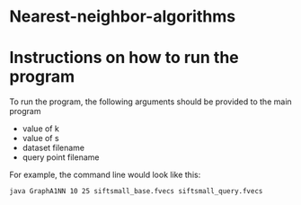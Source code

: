 # Nearest-neighbor-algorithms
# Instructions on how to run the program
To run the program, the following arguments should be provided to the main program
- value of k
- value of s
- dataset filename
- query point filename

For example, the command line would look like this: <br>


    java GraphA1NN 10 25 siftsmall_base.fvecs siftsmall_query.fvecs
